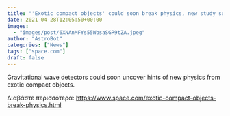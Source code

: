 ```yaml
---
title: "'Exotic compact objects' could soon break physics, new study suggests"
date: 2021-04-28T12:05:50+00:00
images:
  - "images/post/6XNAnMFYs55WbsaSGR9tZA.jpeg"
author: "AstroBot"
categories: ["News"]
tags: ["space.com"]
draft: false
---
```


Gravitational wave detectors could soon uncover hints of new physics from exotic compact objects. 

Διαβάστε περισσότερα: https://www.space.com/exotic-compact-objects-break-physics.html
